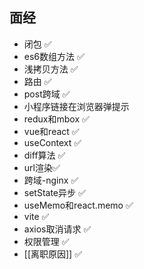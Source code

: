 ## 面经

- 闭包 ✅
- es6数组方法 ✅
- 浅拷贝方法 ✅
- 路由 ✅
- post跨域 ✅ 
- 小程序链接在浏览器弹提示
- redux和mbox ✅
- vue和react  ✅
- useContext  ✅
- diff算法 ✅
- url渲染✅
- 跨域-nginx ✅
- setState异步 ✅
- useMemo和react.memo ✅
- vite ✅
- axios取消请求 ✅
- 权限管理 ✅
- [[离职原因]] ✅